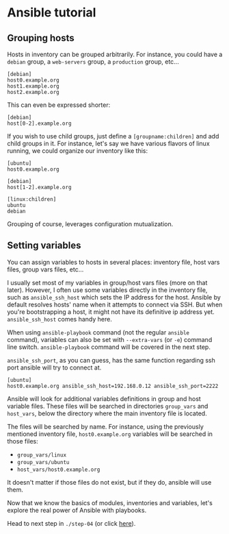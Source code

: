 Ansible tutorial
================

Grouping hosts
--------------

Hosts in inventory can be grouped arbitrarily. For instance, you could have a `debian` 
group, a `web-servers` group, a `production` group, etc...

    [debian]
    host0.example.org
    host1.example.org
    host2.example.org

This can even be expressed shorter:

    [debian]
    host[0-2].example.org

If you wish to use child groups, just define a `[groupname:children]` and add child 
groups in it.
For instance, let's say we have various flavors of linux running, we could organize 
our inventory like this:

    [ubuntu]
    host0.example.org

    [debian]
    host[1-2].example.org

    [linux:children]
    ubuntu
    debian

Grouping of course, leverages configuration mutualization.

Setting variables
-----------------

You can assign variables to hosts in several places: inventory file, host vars
files, group vars files, etc...

I usually set most of my variables in group/host vars files (more on that later). 
However, I often use some variables directly in the inventory file, such as `ansible_ssh_host` 
which sets the IP address for the host. Ansible by default resolves hosts' name 
when it attempts to connect via SSH. But when you're bootstrapping a host, it might 
not have its definitive ip address yet. `ansible_ssh_host` comes handy here.

When using `ansible-playbook` command (not the regular `ansible` command), variables
can also be set with `--extra-vars` (or `-e`) command line switch.
`ansible-playbook` command will be covered in the next step.

`ansible_ssh_port`, as you can guess, has the same function regarding ssh port ansible 
will try to connect at.

    [ubuntu]
    host0.example.org ansible_ssh_host=192.168.0.12 ansible_ssh_port=2222

Ansible will look for additional variables definitions in group and host variable 
files. These files will be searched in directories `group_vars` and `host_vars`, 
below the directory where the main inventory file is located.

The files will be searched by name. For instance, using the previously mentioned inventory file,
`host0.example.org` variables will be searched in those files:

- `group_vars/linux`
- `group_vars/ubuntu`
- `host_vars/host0.example.org`

It doesn't matter if those files do not exist, but if they do, ansible will use them.

Now that we know the basics of modules, inventories and variables, let's
explore the real power of Ansible with playbooks.

Head to next step in `./step-04` (or click
[here](https://github.com/leucos/ansible-tuto/tree/master/step-04)).
